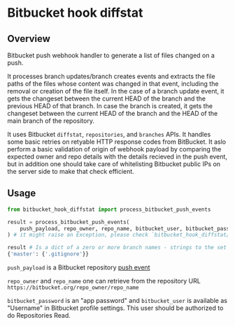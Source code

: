 # Bitbucket hook diffstat

## Overview

Bitbucket push webhook handler to generate a list of files changed on a push.

It processes branch updates/branch creates events and extracts the file paths of the files whose content was changed in that event, including the removal or creation of the file itself.
In the case of a branch update event, it gets the changeset between the current HEAD of the branch and the previous HEAD of that branch.
In case the branch is created, it gets the changeset between the current HEAD of the branch and the HEAD of the main branch of the repository.

It uses Bitbucket `diffstat`,  `repositories`, and `branches` APIs. It handles some basic retries on retyable HTTP response codes from BitBucket.
It aslo perform a basic validation of origin of webhook payload by comparing the expected owner and repo details with the details recieved in the push event, but in addition one should take care of whitelisting Bitbucket public IPs on the server side to make that check efficient.
## Usage
```python
from bitbucket_hook_diffstat import process_bitbucket_push_events

result = process_bitbucket_push_events(
    push_payload, repo_owner, repo_name, bitbucket_user, bitbucket_password
) # it might raise an Exception, please check `bitbucket_hook_diffstat/exceptions.py`

result # Is a dict of a zero or more branch names - strings to the set of one or many file pathnames - strings.
{'master': {'.gitignore'}}
```

`push_payload` is a Bitbucket repository [push event](https://support.atlassian.com/bitbucket-cloud/docs/event-payloads/#Push)

`repo_owner` and `repo_name` one can retrieve from the repository URL `https://bitbucket.org/repo_owner/repo_name` 

`bitbucket_password` is an "app password" and `bitbucket_user` is available as "Username" in Bitbucket profile settings. This user should be authorized to do Repositories Read.
